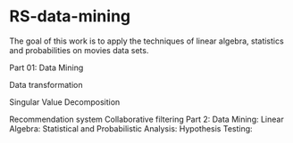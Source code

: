 # RS-data-mining
The goal of this work is to apply the techniques of linear algebra, statistics and probabilities on movies data sets.

Part 01: 
Data Mining 

Data transformation 

Singular Value Decomposition 

Recommendation system Collaborative filtering 
Part 2: 
Data Mining: 
Linear Algebra: 
Statistical and Probabilistic Analysis: 
Hypothesis Testing:

